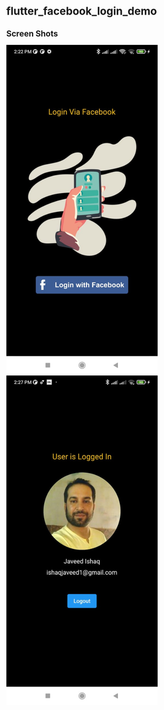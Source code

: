 # flutter_facebook_login_demo

## Screen Shots
<img src="https://github.com/JaveedIshaq/flutter_facebook_login_demo/blob/master/screenshot-2.jpeg?raw=true" width="400"> <img src="https://github.com/JaveedIshaq/flutter_facebook_login_demo/blob/master/screenshot-1.jpeg?raw=true" width="400">
